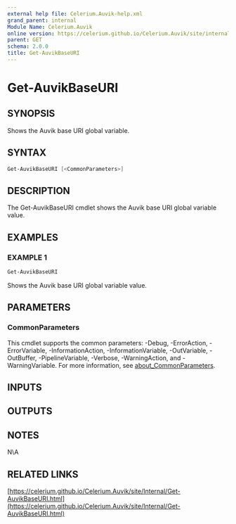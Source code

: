 ```yaml
---
external help file: Celerium.Auvik-help.xml
grand_parent: internal
Module Name: Celerium.Auvik
online version: https://celerium.github.io/Celerium.Auvik/site/internal/Get-AuvikBaseURI.html
parent: GET
schema: 2.0.0
title: Get-AuvikBaseURI
---
```


# Get-AuvikBaseURI

## SYNOPSIS
Shows the Auvik base URI global variable.

## SYNTAX

```powershell
Get-AuvikBaseURI [<CommonParameters>]
```

## DESCRIPTION
The Get-AuvikBaseURI cmdlet shows the Auvik base URI global variable value.

## EXAMPLES

### EXAMPLE 1
```powershell
Get-AuvikBaseURI
```

Shows the Auvik base URI global variable value.

## PARAMETERS

### CommonParameters
This cmdlet supports the common parameters: -Debug, -ErrorAction, -ErrorVariable, -InformationAction, -InformationVariable, -OutVariable, -OutBuffer, -PipelineVariable, -Verbose, -WarningAction, and -WarningVariable. For more information, see [about_CommonParameters](http://go.microsoft.com/fwlink/?LinkID=113216).

## INPUTS

## OUTPUTS

## NOTES
N\A

## RELATED LINKS

[https://celerium.github.io/Celerium.Auvik/site/Internal/Get-AuvikBaseURI.html](https://celerium.github.io/Celerium.Auvik/site/Internal/Get-AuvikBaseURI.html)

